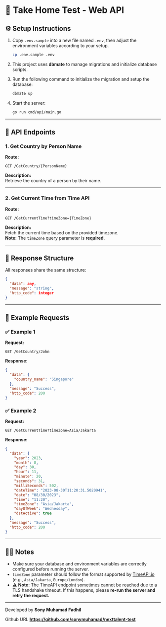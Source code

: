 # 🧪 Take Home Test - Web API

## ⚙️ Setup Instructions

1. Copy `.env.sample` into a new file named `.env`, then adjust the environment variables according to your setup.
   ```bash
   cp .env.sample .env
   ```

2. This project uses **dbmate** to manage migrations and initialize database scripts.

3. Run the following command to initialize the migration and setup the database:
   ```bash
   dbmate up
   ```

4. Start the server:
   ```bash
   go run cmd/api/main.go
   ```

---

## 📡 API Endpoints

### 1. Get Country by Person Name
**Route:**
```
GET /GetCountry/{PersonName}
```
**Description:**  
Retrieve the country of a person by their name.

---

### 2. Get Current Time from Time API
**Route:**
```
GET /GetCurrentTime?timeZone={TimeZone}
```
**Description:**  
Fetch the current time based on the provided timezone.  
**Note:** The `timeZone` query parameter is **required**.

---

## 🧱 Response Structure
All responses share the same structure:
```json
{
  "data": any,
  "message": "string",
  "http_code": integer
}
```

---

## 🧠 Example Requests

### ✅ Example 1
**Request:**
```
GET /GetCountry/John
```
**Response:**
```json
{
  "data": {
    "country_name": "Singapore"
  },
  "message": "Success",
  "http_code": 200
}
```

### ✅ Example 2
**Request:**
```
GET /GetCurrentTime?timeZone=Asia/Jakarta
```
**Response:**
```json
{
  "data": {
    "year": 2023,
    "month": 8,
    "day": 30,
    "hour": 11,
    "minute": 20,
    "seconds": 31,
    "milliSeconds": 502,
    "dateTime": "2023-08-30T11:20:31.5020941",
    "date": "08/30/2023",
    "time": "11:20",
    "timeZone": "Asia/Jakarta",
    "dayOfWeek": "Wednesday",
    "dstActive": true
  },
  "message": "Success",
  "http_code": 200
}
```

---

## 👨‍💻 Notes
- Make sure your database and environment variables are correctly configured before running the server.
- `timeZone` parameter should follow the format supported by [TimeAPI.io](https://timeapi.io/) (e.g., `Asia/Jakarta`, `Europe/London`).
- ⚠️ **Note:** The TimeAPI endpoint sometimes cannot be reached due to a TLS handshake timeout. If this happens, please **re-run the server and retry the request.**

---

Developed by **Sony Muhamad Fadhil**

Github URL **https://github.com/sonymuhamad/nexttalent-test**
